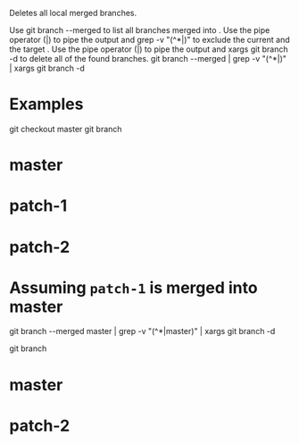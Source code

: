 Deletes all local merged branches.

Use git branch --merged <branch> to list all branches merged into <branch>.
Use the pipe operator (|) to pipe the output and grep -v "(^\*|<branch>)" to exclude the current and the target <branch>.
Use the pipe operator (|) to pipe the output and xargs git branch -d to delete all of the found branches.
git branch --merged <branch> | grep -v "(^\*|<branch>)" | xargs git branch -d

# Examples
git checkout master
git branch
# master
# patch-1
# patch-2

# Assuming `patch-1` is merged into master
git branch --merged master | grep -v "(^\*|master)" | xargs git branch -d

git branch
# master
# patch-2